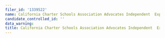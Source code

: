 ```yaml
---
filer_id: '1339522'
name: California Charter Schools Association Advocates Independent  Expenditure Committee
candidate_controlled_id: ''
data_warning: 
title: California Charter Schools Association Advocates Independent  Expenditure Committee
---
```

